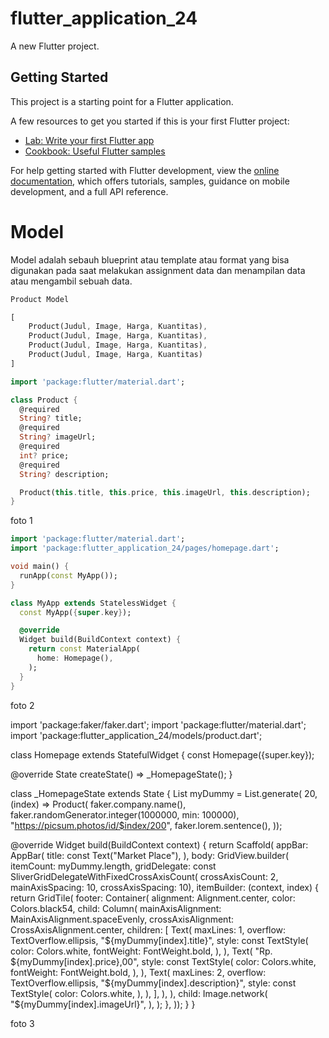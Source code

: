 # flutter_application_24

A new Flutter project.

## Getting Started

This project is a starting point for a Flutter application.

A few resources to get you started if this is your first Flutter project:

- [Lab: Write your first Flutter app](https://docs.flutter.dev/get-started/codelab)
- [Cookbook: Useful Flutter samples](https://docs.flutter.dev/cookbook)

For help getting started with Flutter development, view the
[online documentation](https://docs.flutter.dev/), which offers tutorials,
samples, guidance on mobile development, and a full API reference.

# Model

Model adalah sebauh blueprint atau template atau format yang bisa digunakan pada saat melakukan assignment data dan menampilan data atau mengambil sebuah data.

```dart
Product Model

[
	Product(Judul, Image, Harga, Kuantitas),
	Product(Judul, Image, Harga, Kuantitas),
	Product(Judul, Image, Harga, Kuantitas),
	Product(Judul, Image, Harga, Kuantitas)
]
```

```dart
import 'package:flutter/material.dart';

class Product {
  @required
  String? title;
  @required
  String? imageUrl;
  @required
  int? price;
  @required
  String? description;

  Product(this.title, this.price, this.imageUrl, this.description);
}

```

foto 1

```dart
import 'package:flutter/material.dart';
import 'package:flutter_application_24/pages/homepage.dart';

void main() {
  runApp(const MyApp());
}

class MyApp extends StatelessWidget {
  const MyApp({super.key});

  @override
  Widget build(BuildContext context) {
    return const MaterialApp(
      home: Homepage(),
    );
  }
}

```

foto 2

import 'package:faker/faker.dart';
import 'package:flutter/material.dart';
import 'package:flutter_application_24/models/product.dart';

class Homepage extends StatefulWidget {
  const Homepage({super.key});

  @override
  State<Homepage> createState() => _HomepageState();
}

class _HomepageState extends State<Homepage> {
  List<Product> myDummy = List.generate(
      20,
      (index) => Product(
            faker.company.name(),
            faker.randomGenerator.integer(1000000, min: 100000),
            "https://picsum.photos/id/$index/200",
            faker.lorem.sentence(),
          ));

  @override
  Widget build(BuildContext context) {
    return Scaffold(
        appBar: AppBar(
          title: const Text("Market Place"),
        ),
        body: GridView.builder(
          itemCount: myDummy.length,
          gridDelegate: const SliverGridDelegateWithFixedCrossAxisCount(
              crossAxisCount: 2, mainAxisSpacing: 10, crossAxisSpacing: 10),
          itemBuilder: (context, index) {
            return GridTile(
              footer: Container(
                alignment: Alignment.center,
                color: Colors.black54,
                child: Column(
                  mainAxisAlignment: MainAxisAlignment.spaceEvenly,
                  crossAxisAlignment: CrossAxisAlignment.center,
                  children: [
                    Text(
                      maxLines: 1,
                      overflow: TextOverflow.ellipsis,
                      "${myDummy[index].title}",
                      style: const TextStyle(
                        color: Colors.white,
                        fontWeight: FontWeight.bold,
                      ),
                    ),
                    Text(
                      "Rp. ${myDummy[index].price},00",
                      style: const TextStyle(
                        color: Colors.white,
                        fontWeight: FontWeight.bold,
                      ),
                    ),
                    Text(
                      maxLines: 2,
                      overflow: TextOverflow.ellipsis,
                      "${myDummy[index].description}",
                      style: const TextStyle(
                        color: Colors.white,
                      ),
                    ),
                  ],
                ),
              ),
              child: Image.network(
                "${myDummy[index].imageUrl}",
              ),
            );
          },
        ));
  }
}

foto 3